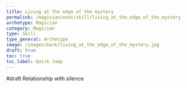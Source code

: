```yaml
---
title: Living at the edge of the mystery
permalink: /magician/east/skill/living_at_the_edge_of_the_mystery
archetype: Magician
category: Magician
type: Skill
type_general: Archetype
image: /images/back/living_at_the_edge_of_the_mystery.jpg
draft: true
toc: true
toc_label: Quick Jump
---
```

#draft Relationship with silence
